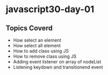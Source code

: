 # javascript30-day-01
## Topics Coverd
- How select an element
- How select all element
- How to add class using JS
- How to remove class using JS
- Adding event listener on array of nodeList
- Listening keydown and transitionend event
